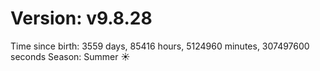 # Version: v9.8.28
Time since birth: 3559 days, 85416 hours, 5124960 minutes, 307497600 seconds
Season: Summer ☀️
